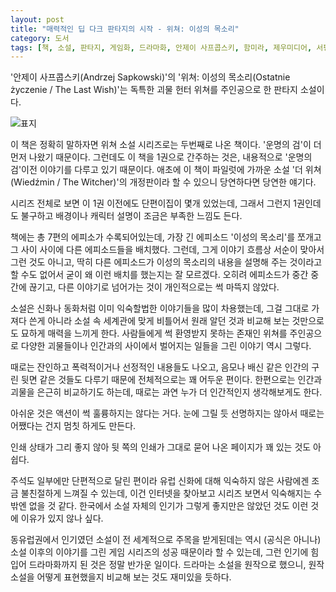 ```yaml
---
layout: post
title: "매력적인 딥 다크 판타지의 시작 - 위쳐: 이성의 목소리"
category: 도서
tags: [책, 소설, 판타지, 게임화, 드라마화, 안제이 사프콥스키, 함미라, 제우미디어, 서평]
---
```


'안제이 사프콥스키(Andrzej Sapkowski)'의
'위쳐: 이성의 목소리(Ostatnie życzenie / The Last Wish)'는
독특한 괴물 헌터 위쳐를 주인공으로 한 판타지 소설이다.

![표지](https://lh3.googleusercontent.com/iCNcqZtx-SGNbgaXA82fZ-stzWgIqAuFk6KZrArnlJ3FV85WeEc-QKI0GXW2jUW7e48BTwRe2RzzFg=s480)

이 책은 정확히 말하자면 위쳐 소설 시리즈로는 두번째로 나온 책이다.
'운명의 검'이 더 먼저 나왔기 때문이다.
그런데도 이 책을 1권으로 간주하는 것은,
내용적으로 '운명의 검'이전 이야기를 다루고 있기 때문이다.
애초에 이 책이 파일럿에 가까운 소설 '더 위쳐(Wiedźmin / The Witcher)'의 개정판이라 할 수 있으니
당연하다면 당연한 얘기다.

시리즈 전체로 보면 이 1권 이전에도 단편이집이 몇개 있었는데,
그래서 그런지 1권인데도 불구하고 배경이나 캐릭터 설명이 조금은 부족한 느낌도 든다.

책에는 총 7편의 에피소가 수록되어있는데,
가장 긴 에피소드 '이성의 목소리'를 쪼개고 그 사이 사이에 다른 에피소드들을 배치했다.
그런데, 그게 이야기 흐름상 서순이 맞아서 그런 것도 아니고,
딱히 다른 에피소드가 이성의 목소리의 내용을 설명해 주는 것이라고 할 수도 없어서
굳이 왜 이런 배치를 했는지는 잘 모르겠다.
오히려 에피소드가 중간 중간에 끊기고, 다른 이야기로 넘어가는 것이 개인적으로는 썩 마뜩지 않았다.

소설은 신화나 동화처럼 이미 익숙할법한 이야기들을 많이 차용했는데,
그걸 그대로 가져다 쓴게 아니라 소설 속 세계관에 맞게 비틀어서
원래 알던 것과 비교해 보는 것만으로도 묘하게 매력을 느끼게 한다.
사람들에게 썩 환영받지 못하는 존재인 위쳐를 주인공으로
다양한 괴물들이나 인간과의 사이에서 벌어지는 일들을 그린 이야기 역시 그렇다.

때로는 잔인하고 폭력적이거나 선정적인 내용들도 나오고,
음모나 배신 같은 인간의 구린 뒷면 같은 것들도 다루기 때문에
전체적으로는 꽤 어두운 편이다.
한편으로는 인간과 괴물을 은근히 비교하기도 하는데,
때로는 과연 누가 더 인간적인지 생각해보게도 한다.

아쉬운 것은 액션이 썩 훌륭하지는 않다는 거다.
눈에 그릴 듯 선명하지는 않아서 때로는 어쨌다는 건지 멈칫 하게도 만든다.

인쇄 상태가 그리 좋지 않아
뒷 쪽의 인쇄가 그대로 묻어 나온 페이지가 꽤 있는 것도 아쉽다.

주석도 일부에만 단편적으로 달린 편이라
유럽 신화에 대해 익숙하지 않은 사람에겐 조금 불친절하게 느껴질 수 있는데,
이건 인터넷을 찾아보고 시리즈 보면서 익숙해지는 수밖엔 없을 것 같다.
한국에서 소설 자체의 인기가 그렇게 좋지만은 않았던 것도
이런 것에 이유가 있지 않나 싶다.

동유럽권에서 인기였던 소설이 전 세계적으로 주목을 받게된데는
역시 (공식은 아니나) 소설 이후의 이야기를 그린 게임 시리즈의 성공 때문이라 할 수 있는데,
그런 인기에 힘입어 드라마화까지 된 것은 정말 반가운 일이다.
드라마는 소설을 원작으로 했으니, 원작 소설을 어떻게 표현했을지 비교해 보는 것도 재미있을 듯하다.
